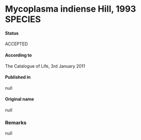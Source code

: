 # Mycoplasma indiense Hill, 1993 SPECIES

#### Status
ACCEPTED

#### According to
The Catalogue of Life, 3rd January 2011

#### Published in
null

#### Original name
null

### Remarks
null